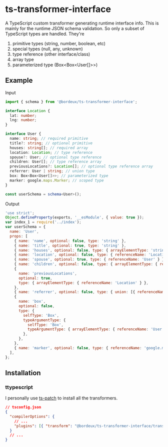 # ts-transformer-interface

A TypeScript custom transformer generating runtime interface info. This is mainly for the runtime JSON schema validation.
So only a subset of TypeScript types are handled. They're

1. primitive types (string, number, boolean, etc)
1. special types (null, any, unknown)
1. type reference (other interface/class)
1. array type
1. parameterized type (Box<Box<User[]>>)

## Example

Input

```typescript
import { schema } from '@bordeux/ts-transformer-interface';

interface Location {
  lat: number;
  lng: number;
}

interface User {
  name: string; // required primitive
  title?: string; // optional primitive
  houses: string[]; // required array
  location: Location; // type reference
  spouse?: User; // optional type reference
  children: User[]; // type reference array
  previousLocations?: Location[]; // optional type reference array
  referrer: User | string; // union type
  box: Box<Box<User[]>>; // parameterized type
  marker: google.maps.Marker; // scoped type
}

const userSchema = schema<User>();
```

Output

```javascript
'use strict';
Object.defineProperty(exports, '__esModule', { value: true });
var index_1 = require('../index');
var userSchema = {
  name: 'User',
  props: [
    { name: 'name', optional: false, type: 'string' },
    { name: 'title', optional: true, type: 'string' },
    { name: 'houses', optional: false, type: { arrayElementType: 'string' } },
    { name: 'location', optional: false, type: { referenceName: 'Location' } },
    { name: 'spouse', optional: true, type: { referenceName: 'User' } },
    { name: 'children', optional: false, type: { arrayElementType: { referenceName: 'User' } } },
    {
      name: 'previousLocations',
      optional: true,
      type: { arrayElementType: { referenceName: 'Location' } },
    },
    { name: 'referrer', optional: false, type: { union: [{ referenceName: 'User' }, 'string'] } },
    {
      name: 'box',
      optional: false,
      type: {
        selfType: 'Box',
        typeArgumentType: {
          selfType: 'Box',
          typeArgumentType: { arrayElementType: { referenceName: 'User' } },
        },
      },
    },
    { name: 'marker', optional: false, type: { referenceName: 'google.maps.Marker' }
  ],
};
```

## Installation

### ttypescript

I personally use [ts-patch](https://www.npmjs.com/package/ts-patch) to install all the transformers.

```json
// tsconfig.json
{
  "compilerOptions": {
    // ...
    "plugins": [{ "transform": "@bordeux/ts-transformer-interface/transformer" }]
  }
  // ...
}
```
